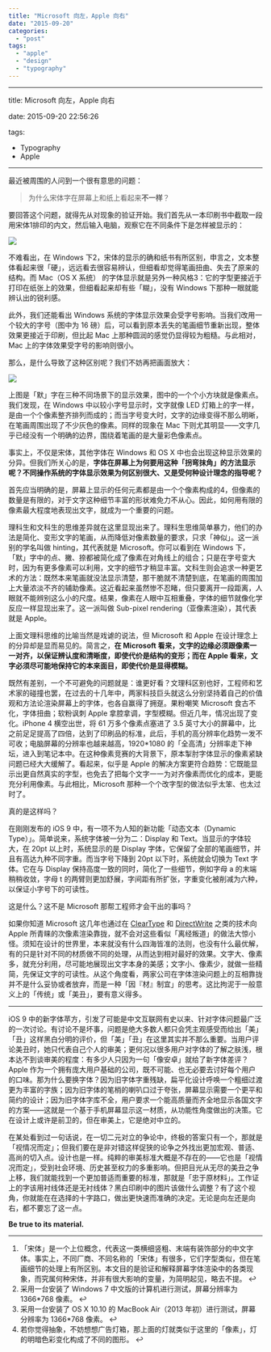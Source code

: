 ```yaml
---
title: "Microsoft 向左，Apple 向右"
date: "2015-09-20"
categories: 
  - "post"
tags: 
  - "apple"
  - "design"
  - "typography"
---
```


* * *

title: Microsoft 向左，Apple 向右

date: 2015-09-20 22:56:26

tags:

- Typography
- Apple

* * *

最近被周围的人问到一个很有意思的问题：

> 为什么宋体字在屏幕上和纸上看起来**不一样**？

要回答这个问题，就得先从对现象的验证开始。我们首先从一本印刷书中截取一段用宋体1排印的内文，然后输入电脑，观察它在不同条件下是怎样被显示的：

![](http://ww1.sinaimg.cn/large/73403117gy1feq2fjw6esj21jk0hvqpi.jpg)

不难看出，在 Windows 下2，宋体的显示的确和纸书有所区别，申言之，文本整体看起来很「硬」，远远看去很容易辨认，但细看却觉得笔画扭曲、失去了原来的结构。而 Mac（OS X 系统） 的字体显示就是另外一种风格3：它的字型更接近于打印在纸张上的效果，但细看起来却有些「糊」，没有 Windows 下那种一眼就能辨认出的锐利感。

此外，我们还能看出 Windows 系统的字体显示效果会受字号影响。当我们改用一个较大的字号（图中为 16 磅）后，可以看到原本丢失的笔画细节重新出现，整体效果更接近于印刷，但比起 Mac 上那种圆润的感觉仍显得较为粗糙。与此相对，Mac 上的字体效果受字号的影响则很小。

那么，是什么导致了这种区别呢？我们不妨再把画面放大：

![](http://ww1.sinaimg.cn/large/73403117gy1feq2fjp6vhj20rs0dwjut.jpg)

上图是「默」字在三种不同场景下的显示效果，图中的一个个小方块就是像素点。我们发现，在 Windows 中以较小字号显示时，文字就像 LED 灯箱上的字一样，是由一个个像素整齐排列而成的；而当字号变大时，文字的边缘变得不那么明晰，在笔画周围出现了不少灰色的像素。同样的现象在 Mac 下则尤其明显——文字几乎已经没有一个明确的边界，围绕着笔画的是大量彩色像素点。

事实上，不仅是宋体，其他字体在 Windows 和 OS X 中也会出现这种显示效果的分异。但我们所关心的是，**字体在屏幕上为何要用这种「拐弯抹角」的方法显示呢？不同操作系统的字体显示效果为何区别很大、又是受何种设计理念的指导呢？**

首先应当明确的是，屏幕上显示的任何元素都是由一个个像素构成的4，但像素的数量是有限的，对于文字这种细节丰富的形状难免力不从心。因此，如何用有限的像素最大程度地表现出文字，就成为一个重要的问题。

理科生和文科生的思维差异就在这里显现出来了。理科生思维简单暴力，他们的办法是简化、变形文字的笔画，从而降低对像素数量的要求，只求「神似」。这一派别的学名叫做 hinting，其代表就是 Microsoft。你可以看到在 Windows 下，「默」字中的点、撇、捺都被简化成了像素在对角线上的组合；只是在字号变大时，因为有更多像素可以利用，文字的细节才稍显丰富。文科生则会追求一种更艺术的方法：既然本来笔画就没法显示清楚，那干脆就不清楚到底，在笔画的周围加上大量浓淡不齐的辅助像素。这近看起来虽然惨不忍睹，但只要离开一段距离，人眼就不能辨别这么小的尺度。结果，像素在人眼中互相重叠，字体的细节就像化学反应一样显现出来了。这一派叫做 Sub-pixel rendering（亚像素渲染），其代表就是 Apple。

上面文理科思维的比喻当然是戏谑的说法，但 Microsoft 和 Apple 在设计理念上的分异却是显而易见的。简言之，**在 Microsoft 看来，文字的边缘必须跟像素一一对齐，以保证辨认度和清晰度，即使代价是结构的变形；而在 Apple 看来，文字必须尽可能地保持它的本来面目，即使代价是显得模糊。**

既然有差别，一个不可避免的问题就是：谁更好看？文理科区别也好，工程师和艺术家的碰撞也罢，在过去的十几年中，两家科技巨头就这么分别坚持着自己的价值观和方法论渲染屏幕上的字体，也各自赢得了拥趸。果粉嘲笑 Microsoft 食古不化，字体扭曲；软粉讽刺 Apple 拿腔拿调，字型模糊。但近几年，情况出现了变化。iPhone 4 横空出世，将 61 万多个像素点塞进了 3.5 英寸大小的屏幕中，比之前足足提高了四倍，达到了印刷品的标准，此后，手机的高分辨率化趋势一发不可收；电脑屏幕的分辨率也越来越高，1920\*1080 的「全高清」分辨率走下神坛，进入到笔记本中。在这种像素竞赛的大背景下，原本掣肘字体显示的像素紧缺问题已经大大缓解了。看起来，似乎是 Apple 的解决方案更符合趋势：它既能显示出更自然真实的字型，也免去了把每个文字一一为对齐像素而优化的成本，更能充分利用像素。与此相比，Microsoft 那种一个个改字型的做法似乎太笨、也太过时了。

真的是这样吗？

在刚刚发布的 iOS 9 中，有一项不为人知的新功能「动态文本（Dynamic Type）」。简单说来，系统字体被一分为二：Display 和 Text。当显示的字体较大，在 20pt 以上时，系统显示的是 Display 字体，它保留了全部的笔画细节，并且有高达九种不同字重。而当字号下降到 20pt 以下时，系统就会切换为 Text 字体。它在与 Display 保持高度一致的同时，简化了一些细节，例如字母 a 的末端稍稍收敛，字母 t 的两臂则更加舒展，字间距有所扩张，字重变化被削减为六种，以保证小字号下的可读性。

这是什么？这不是 Microsoft 那帮工程师才会干出的事吗？

如果你知道 Microsoft 这几年也通过在 [ClearType](https://en.wikipedia.org/wiki/ClearType) 和 [DirectWrite](https://en.wikipedia.org/wiki/DirectWrite) 之类的技术向 Apple 所青睐的次像素渲染靠拢，就不会对这些看似「离经叛道」的做法大惊小怪。须知在设计的世界里，本来就没有什么四海皆准的法则，也没有什么最优解，有的只是针对不同的材质做不同的处理，从而达到相对最好的效果。文字大、像素多，就充分利用，尽可能地展现出文字本身的美感；文字小、像素少，就做一些精简，先保证文字的可读性。从这个角度看，两家公司在字体渲染问题上的互相靠拢并不是什么妥协或者放弃，而是一种「因『材』制宜」的思考。这比拘泥于一般意义上的「传统」或「美丑」，要有意义得多。

* * *

iOS 9 中的新字体苹方，引发了可能是中文互联网有史以来、针对字体问题最广泛的一次讨论。有讨论不是坏事，问题是绝大多数人都只会凭主观感受而给出「美」「丑」这样黑白分明的评价，但「美」「丑」在这里其实并不那么重要。当用户评论美丑时，她只代表自己个人的审美；更何况以很多用户对字体的了解之肤浅，根本达不到谈审美的程度：有多少人只因为一句「像安卓」就给了新字体差评？Apple 作为一个拥有庞大用户基础的公司，既不可能、也无必要去讨好每个用户的口味。那为什么要换字体？因为旧字体字重残缺，扁平化设计呼唤一个粗细过渡更为丰富的字族；因为旧字体的笔梢的喇叭口过于夸张，屏幕显示需要一个更平和简约的设计；因为旧字体字库不全，用户要求一个能高质量而齐全地显示各国文字的方案——这就是一个基于手机屏幕显示这一材质，从功能性角度做出的决策。它在设计上或许是前卫的，但在审美上，它是绝对中立的。

在某处看到过一句话说，在一切二元对立的争论中，终极的答案只有一个，那就是「视情况而定」；但我们要在是非对错这样促狭的论争之外找出更加宏观、普适、高尚的切入点。设计也是一样。纯粹的审美标准大概是不存在的——它也是「视情况而定」，受到社会环境、历史甚至权力的多重影响。但把目光从无尽的美丑之争上移，我们就能找到一个更加普适而重要的标准，那就是「忠于原材料」。工作证上的字该用衬线体还是无衬线体？黑白印刷中的图片该做什么调整？有了这个视角，你就能在在选择的十字路口，做出更快速而准确的决定。无论是向左还是向右，都不要忘了这一点。

**Be true to its material.**

* * *

1. 「宋体」是一个上位概念，代表这一类横细竖粗、末端有装饰部分的中文字体。事实上，不同厂商、不同名称的「宋体」有很多，它们字型类似，但在笔画细节的处理上有所区别。本文目的是验证和解释屏幕字体渲染中的各类现象，而究属何种宋体，并非有很大影响的变量，为简明起见，略去不提。 ↩
2. 采用一台安装了 Windows 7 中文版的计算机进行测试，屏幕分辨率为 1366\*768 像素。 ↩
3. 采用一台安装了 OS X 10.10 的 MacBook Air（2013 年初）进行测试，屏幕分辨率为 1366\*768 像素。 ↩
4. 若你觉得抽象，不妨想想广告灯箱，那上面的灯就类似于这里的「像素」，灯的明暗色彩变化构成了不同的图形。 ↩
